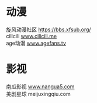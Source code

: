 # 动漫
旋风动漫社区 https://bbs.xfsub.org/  
cilicili www.cilicili.me<br>
age动漫 www.agefans.tv

# 影视
南瓜影视 www.nangua5.com  
美剧星球 meijuxingqiu.com
